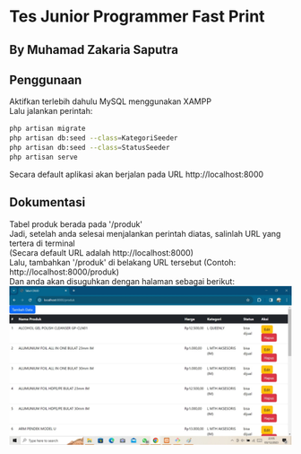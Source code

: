 # Tes Junior Programmer Fast Print
## By Muhamad Zakaria Saputra


## Penggunaan
Aktifkan terlebih dahulu MySQL menggunakan XAMPP<br>
Lalu jalankan perintah:
```bash
php artisan migrate
php artisan db:seed --class=KategoriSeeder
php artisan db:seed --class=StatusSeeder
php artisan serve
```
Secara default aplikasi akan berjalan pada URL http://localhost:8000

## Dokumentasi
Tabel produk berada pada '/produk'<br>
Jadi, setelah anda selesai menjalankan perintah diatas, salinlah URL yang tertera di terminal<br>
(Secara default URL adalah http://localhost:8000)<br>
Lalu, tambahkan '/produk' di belakang URL tersebut (Contoh: http://localhost:8000/produk)<br>
Dan anda akan disuguhkan dengan halaman sebagai berikut:
![My Image](table.jpg)
